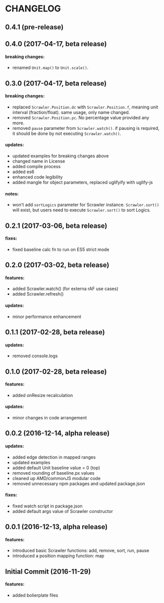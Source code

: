 CHANGELOG
=========


## 0.4.1 (pre-release)

## 0.4.0 (2017-04-17, beta release)

#### breaking changes:
- renamed `Unit.map()` to `Unit.scale()`.

## 0.3.0 (2017-04-17, beta release)

#### breaking changes:
- replaced `Scrawler.Position.dc` with `Scrawler.Position.f`, meaning unit interval (fraction/float). same usage, only name changed.
- removed `Scrawler.Position.pc`. No percentage value provided any more.
- removed `pause` parameter from `Scrawler.watch()`. if pausing is required, it should be done by not executing `Scrawler.watch()`.

#### updates:
- updated examples for breaking changes above
- changed name in License
- added compile process
- added es6
- enhanced code legibility
- added mangle for object parameters, replaced uglifyify with uglify-js

#### notes:
- won't add `sortLogics` parameter for Scrawler instance. `Scrawler.sort()` will exist, but users need to execute `Scrawler.sort()` to sort Logics.

## 0.2.1 (2017-03-06, beta release)

#### fixes:
- fixed baseline calc fn to run on ES5 strict mode

## 0.2.0 (2017-03-02, beta release)

#### features:
- added Scrawler.watch() (for externa rAF use cases)
- added Scrawler.refresh()

#### updates:
- minor performance enhancement

## 0.1.1 (2017-02-28, beta release)

#### updates:
- removed console.logs

## 0.1.0 (2017-02-28, beta release)

#### features:
- added onResize recalculation

#### updates:
- minor changes in code arrangement

## 0.0.2 (2016-12-14, alpha release)

#### updates:
- added edge detection in mapped ranges
- updated examples
- added default Unit baseline value = 0 (top)
- removed rounding of baseline.px values
- cleaned up AMD/commonJS modular code
- removed unnecessary npm packages and updated package.json

#### fixes:
- fixed watch script in package.json
- added default args value of Scrawler constructor

## 0.0.1 (2016-12-13, alpha release)

#### features:
- introduced basic Scrawler functions: add, remove, sort, run, pause
- introduced a position mapping function: map

## Initial Commit (2016-11-29)

#### features:
- added bolierplate files



